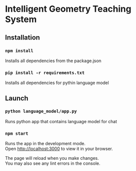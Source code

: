 # Intelligent Geometry Teaching System

## Installation

### `npm install`

Installs all dependencies from the package.json

### `pip install -r requirements.txt`

Installs all dependencies for pythin language model

## Launch

### `python language_model/app.py`

Runs python app that contains language model for chat

### `npm start`

Runs the app in the development mode.\
Open [http://localhost:3000](http://localhost:3000) to view it in your browser.

The page will reload when you make changes.\
You may also see any lint errors in the console.

